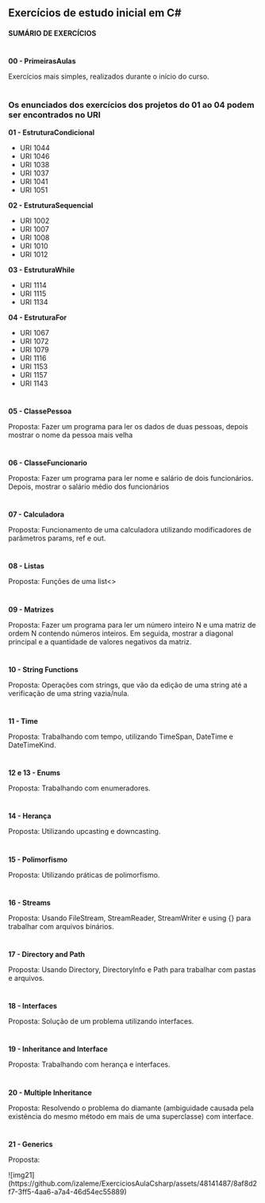## Exercícios de estudo inicial em C#

#### **SUMÁRIO DE EXERCÍCIOS**

#

**00 - PrimeirasAulas**
<p>Exercícios mais simples, realizados durante o início do curso.</p>

#

### Os enunciados dos exercícios dos projetos do 01 ao 04 podem ser encontrados no URI

**01 - EstruturaCondicional**
- URI 1044
- URI 1046
- URI 1038
- URI 1037
- URI 1041
- URI 1051
  
**02 - EstruturaSequencial**
- URI 1002
- URI 1007
- URI 1008
- URI 1010
- URI 1012

**03 - EstruturaWhile**
- URI 1114
- URI 1115
- URI 1134

**04 - EstruturaFor**
- URI 1067
- URI 1072
- URI 1079
- URI 1116
- URI 1153
- URI 1157
- URI 1143

#

**05 - ClassePessoa**
<p>Proposta: Fazer um programa para ler os dados de duas pessoas, depois mostrar o nome da pessoa mais velha</p>

#

**06 - ClasseFuncionario**
<p>Proposta: Fazer um programa para ler nome e salário de dois funcionários. Depois, mostrar o salário médio dos funcionários</p>

#

**07 - Calculadora**
<p>Proposta: Funcionamento de uma calculadora utilizando modificadores de parâmetros params, ref e out.</p>

#

**08 - Listas**
<p>Proposta: Funções de uma list<></p>

#

**09 - Matrizes**
<p>Proposta: Fazer um programa para ler um número inteiro N e uma matriz de ordem N contendo números inteiros. Em seguida, mostrar a diagonal principal e a quantidade de valores negativos da matriz.</p>

#

**10 - String Functions**
<p>Proposta: Operações com strings, que vão da edição de uma string até a verificação de uma string vazia/nula.</p>

#

**11 - Time**
<p>Proposta: Trabalhando com tempo, utilizando TimeSpan, DateTime e DateTimeKind.</p>

#

**12 e 13 - Enums**
<p>Proposta: Trabalhando com enumeradores.</p>

#

**14 - Herança**
<p>Proposta: Utilizando upcasting e downcasting.</p>

#

**15 - Polimorfismo**
<p>Proposta: Utilizando práticas de polimorfismo.</p>

#

**16 - Streams**
<p>Proposta: Usando FileStream, StreamReader, StreamWriter e using {} para trabalhar com arquivos binários.</p>

#

**17 - Directory and Path**
<p>Proposta: Usando Directory, DirectoryInfo e Path para trabalhar com pastas e arquivos.</p>

#

**18 - Interfaces**
<p>Proposta: Solução de um problema utilizando interfaces.</p>

#

**19 - Inheritance and Interface**
<p>Proposta: Trabalhando com herança e interfaces.</p>

#

**20 - Multiple Inheritance**
<p>Proposta: Resolvendo o problema do diamante (ambiguidade causada pela existência do mesmo método em mais de uma superclasse) com interface.</p>

#

**21 - Generics**
<p>Proposta:</p>
![img21](https://github.com/izaleme/ExerciciosAulaCsharp/assets/48141487/8af8d2f7-3ff5-4aa6-a7a4-46d54ec55889)

#

